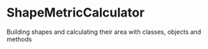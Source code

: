 # ShapeMetricCalculator
Building shapes and calculating their area with classes, objects and methods
